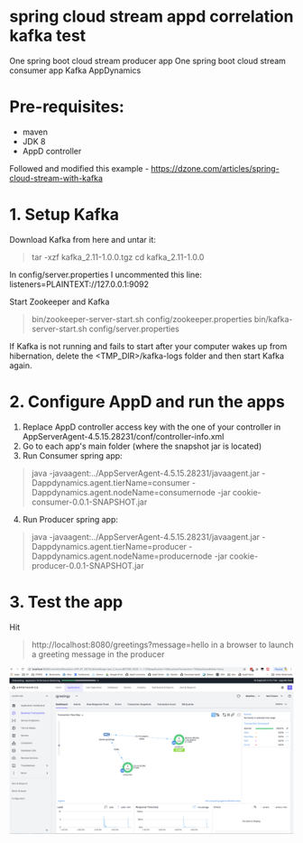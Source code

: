 # spring cloud stream appd correlation kafka test
One spring boot cloud stream producer app
One spring boot cloud stream consumer app
Kafka
AppDynamics

# Pre-requisites:
- maven 
- JDK 8
- AppD controller

Followed and modified this example - https://dzone.com/articles/spring-cloud-stream-with-kafka



# 1. Setup Kafka
Download Kafka from here and untar it:
> tar -xzf kafka_2.11-1.0.0.tgz
> cd kafka_2.11-1.0.0

In config/server.properties I uncommented this line:
listeners=PLAINTEXT://127.0.0.1:9092

Start Zookeeper and Kafka

> bin/zookeeper-server-start.sh config/zookeeper.properties
> bin/kafka-server-start.sh config/server.properties

If Kafka is not running and fails to start after your computer wakes up from hibernation, delete the <TMP_DIR>/kafka-logs folder and then start Kafka again.

# 2. Configure AppD and run the apps
1. Replace AppD controller access key with the one of your controller in AppServerAgent-4.5.15.28231/conf/controller-info.xml
2. Go to each app's main folder (where the snapshot jar is located)
3. Run Consumer spring app:
> java -javaagent:../AppServerAgent-4.5.15.28231/javaagent.jar -Dappdynamics.agent.tierName=consumer -Dappdynamics.agent.nodeName=consumernode -jar cookie-consumer-0.0.1-SNAPSHOT.jar
4. Run Producer spring app:
> java -javaagent:../AppServerAgent-4.5.15.28231/javaagent.jar -Dappdynamics.agent.tierName=producer -Dappdynamics.agent.nodeName=producernode -jar cookie-producer-0.0.1-SNAPSHOT.jar

# 3. Test the app
Hit 
> http://localhost:8080/greetings?message=hello 
in a browser to launch a greeting message in the producer

![Image of result](https://github.com/erikwennerberg/cookie-test/raw/master/result.png)




